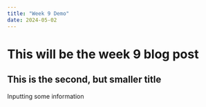 ```yaml
---
title: "Week 9 Demo"
date: 2024-05-02
---
```


# This will be the week 9 blog post
## This is the second, but smaller title

Inputting some information
